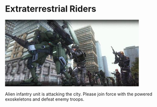 # Extraterrestrial Riders

![Extraterrestrial Riders](../images/missions_thumbnails/M044.jpg)

Alien infantry unit is attacking the city. Please join force with the powered exoskeletons and defeat enemy troops.
